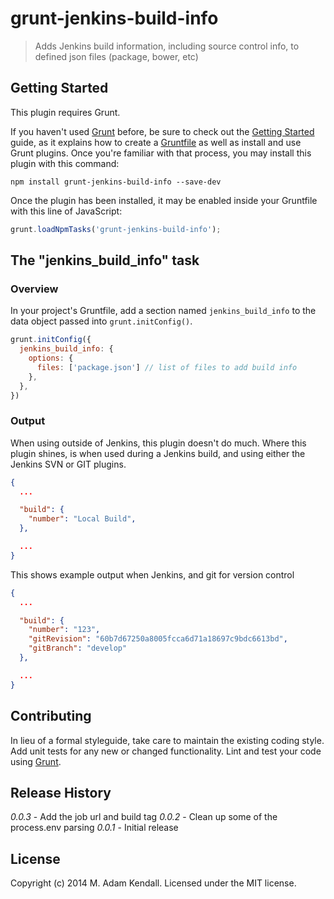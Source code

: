 # grunt-jenkins-build-info

> Adds Jenkins build information, including source control info, to defined json files (package, bower, etc)

## Getting Started
This plugin requires Grunt.

If you haven't used [Grunt](http://gruntjs.com/) before, be sure to check out the [Getting Started](http://gruntjs.com/getting-started) guide, as it explains how to create a [Gruntfile](http://gruntjs.com/sample-gruntfile) as well as install and use Grunt plugins. Once you're familiar with that process, you may install this plugin with this command:

```shell
npm install grunt-jenkins-build-info --save-dev
```

Once the plugin has been installed, it may be enabled inside your Gruntfile with this line of JavaScript:

```js
grunt.loadNpmTasks('grunt-jenkins-build-info');
```

## The "jenkins_build_info" task

### Overview
In your project's Gruntfile, add a section named `jenkins_build_info` to the data object passed into `grunt.initConfig()`.

```js
grunt.initConfig({
  jenkins_build_info: {
    options: {
      files: ['package.json'] // list of files to add build info
    },
  },
})
```

### Output
When using outside of Jenkins, this plugin doesn't do much. Where this plugin shines, is when used during a Jenkins build, and using either the Jenkins SVN or GIT plugins.

```json
{
  ...

  "build": {
    "number": "Local Build",
  },

  ...
}
```

This shows example output when Jenkins, and git for version control
```json
{
  ...

  "build": {
    "number": "123",
    "gitRevision": "60b7d67250a8005fcca6d71a18697c9bdc6613bd",
    "gitBranch": "develop"
  },

  ...
}
```

## Contributing
In lieu of a formal styleguide, take care to maintain the existing coding style. Add unit tests for any new or changed functionality. Lint and test your code using [Grunt](http://gruntjs.com/).

## Release History
_0.0.3_ - Add the job url and build tag
_0.0.2_ - Clean up some of the process.env parsing
_0.0.1_ - Initial release

## License
Copyright (c) 2014 M. Adam Kendall. Licensed under the MIT license.

